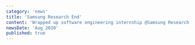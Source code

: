 ```yaml
---
category: 'news'
title: 'Samsung Research End'
content: 'Wrapped up software engineering internship @Samsung Research'
newsDate: 'Aug 2020'
published: true
---
```

